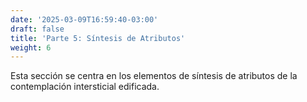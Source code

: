 ```yaml
---
date: '2025-03-09T16:59:40-03:00'
draft: false
title: 'Parte 5: Síntesis de Atributos'
weight: 6
---
```


Esta sección se centra en los elementos de síntesis de atributos de la contemplación intersticial edificada.
